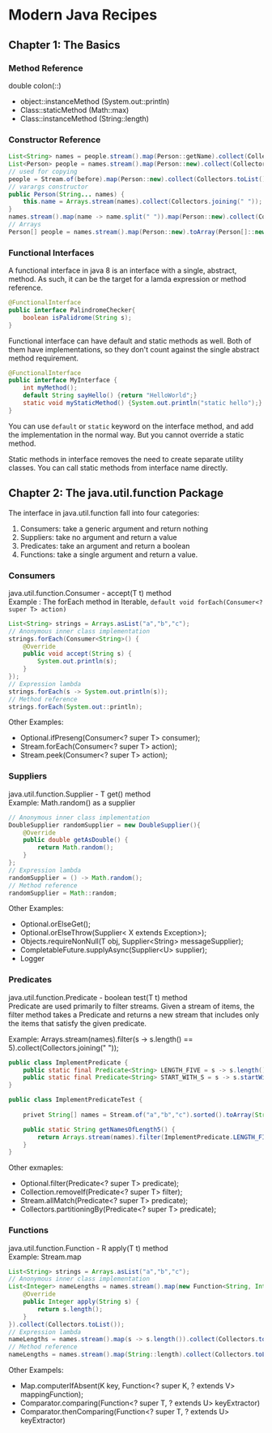 # Modern Java Recipes
## Chapter 1: The Basics
### Method Reference
double colon(::)
* object::instanceMethod (System.out::println)
* Class::staticMethod (Math::max)
* Class::instanceMethod (String::length)

### Constructor Reference
```Java
List<String> names = people.stream().map(Person::getName).collect(Collectors.toList());
List<Person> people = names.stream().map(Person::new).collect(Collectors.toList());
// used for copying
people = Stream.of(before).map(Person::new).collect(Collectors.toList());
// varargs constructor
public Person(String... names) {
    this.name = Arrays.stream(names).collect(Collectors.joining(" "));
}
names.stream().map(name -> name.split(" ")).map(Person::new).collect(Collectors.toList());
// Arrays
Person[] people = names.stream().map(Person::new).toArray(Person[]::new);
```

### Functional Interfaces
A functional interface in java 8 is an interface with a single, abstract, method. As such, it can be the target for a lamda expression or method reference.  
```Java
@FunctionalInterface
public interface PalindromeChecker{
    boolean isPalidrome(String s);
}
```

Functional interface can have default and static methods as well. Both of them have implementations, so they don't count against the single abstract method requirement.  
```Java
@FunctionalInterface
public interface MyInterface {
    int myMethod();
    default String sayHello() {return "HelloWorld";}
    static void myStaticMethod() {System.out.println("static hello");}
}
```

You can use `default` or `static` keyword on the interface method, and add the implementation in the normal way. But you cannot override a static method.

Static methods in interface removes the need to create separate utility classes. You can call static methods from interface name directly.  

## Chapter 2: The java.util.function Package

The interface in java.util.function fall into four categories:
1. Consumers: take a generic argument and return nothing
2. Suppliers: take no argument and return a value
3. Predicates: take an argument and return a boolean
4. Functions: take a single argument and return a value.

### Consumers
java.util.function.Consumer - accept(T t) method  
Example : The forEach method in Iterable, `default void forEach(Consumer<? super T> action)`  
```Java
List<String> strings = Arrays.asList("a","b","c");
// Anonymous inner class implementation
strings.forEach(Consumer<String>() {
    @Override
    public void accept(String s) {
        System.out.println(s);
    }
});
// Expression lambda
strings.forEach(s -> System.out.println(s));
// Method reference
strings.forEach(System.out::println);
```

Other Examples:
* Optional.ifPreseng(Consumer<? super T> consumer);
* Stream.forEach(Consumer<? super T> action);
* Stream.peek(Consumer<? super T> action);

### Suppliers
java.util.function.Supplier - T get() method  
Example: Math.random() as a supplier
```Java
// Anonymous inner class implementation
DoubleSupplier randomSupplier = new DoubleSupplier(){
    @Override
    public double getAsDouble() {
        return Math.random();
    }
};
// Expression lambda
randomSupplier = () -> Math.random();
// Method reference
randomSupplier = Math::random;
```

Other Examples:  
* Optional.orElseGet();
* Optional.orElseThrow(Supplier< X extends Exception>);
* Objects.requireNonNull(T obj, Supplier\<String> messageSupplier);
* CompletableFuture.supplyAsync(Supplier\<U> supplier);
* Logger

### Predicates
java.util.function.Predicate - boolean test(T t) method  
Predicate are used primarily to filter streams. 
Given a stream of items, the filter method takes a Predicate and returns a new stream that includes only the items that satisfy the given predicate.  

Example: Arrays.stream(names).filter(s -> s.length() == 5).collect(Collectors.joining(" "));

```Java
public class ImplementPredicate {
    public static final Predicate<String> LENGTH_FIVE = s -> s.length() == 5;
    public static final Predicate<String> START_WITH_S = s -> s.startWith("S");
}

public class ImplementPredicateTest {
    
    privet String[] names = Stream.of("a","b","c").sorted().toArray(String[]::new);

    public static String getNamesOfLength5() {
        return Arrays.stream(names).filter(ImplementPredicate.LENGTH_FIVE).collect(Collectors.joining(","));
    }
}
```

Other exmaples:
* Optional.filter(Predicate<? super T> predicate);
* Collection.removeIf(Predicate<? super T> filter);
* Stream.allMatch(Predicate<? super T> predicate);
* Collectors.partitioningBy(Predicate<? super T> predicate);

### Functions

java.util.function.Function - R apply(T t) method  
Example: Stream.map
```Java
List<String> strings = Arrays.asList("a","b","c");
// Anonymous inner class implementation
List<Integer> nameLengths = names.stream().map(new Function<String, Integer>() {
    @Override
    public Integer apply(String s) {
        return s.length();
    }
}).collect(Collectors.toList());
// Expression lambda
nameLengths = names.stream().map(s -> s.length()).collect(Collectors.toList());
// Method reference
nameLengths = names.stream().map(String::length).collect(Collectors.toList());
```

Other Exampels:
* Map.computerIfAbsent(K key, Function<? super K, ? extends V> mappingFunction);
* Comparator.comparing(Function<? super T, ? extends U> keyExtractor)
* Comparator.thenComparing(Function<? super T, ? extends U> keyExtractor)
